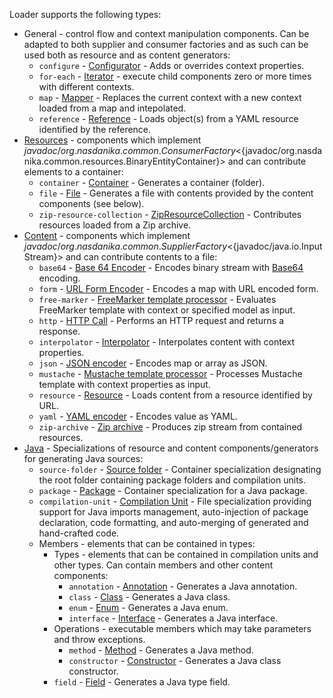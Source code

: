 Loader supports the following types:

* General - control flow and context manipulation components. Can be adapted to both supplier and consumer factories and as such can be used both as resource and as content generators:
    * ``configure`` - [Configurator](configurator.html) - Adds or overrides context properties.
    * ``for-each`` - [Iterator](iterator.html) - execute child components zero or more times with different contexts.
    * ``map`` - [Mapper](mapper.html) - Replaces the current context with a new context loaded from a map and intepolated.
    * ``reference`` - [Reference](reference.html) - Loads object(s) from a YAML resource identified by the reference.
* [Resources](../resources/index.html) - components which implement ${javadoc/org.nasdanika.common.ConsumerFactory}<${javadoc/org.nasdanika.common.resources.BinaryEntityContainer}> and can contribute elements to a container:
    * ``container`` - [Container](../resources/container.html) - Generates a container (folder).
    * ``file`` - [File](../resources/file.html) - Generates a file with contents provided by the content components (see below).
    * ``zip-resource-collection`` - [ZipResourceCollection](../resources/zip-resource-collection.html) - Contributes resources loaded from a Zip archive.
* [Content](../content/index.html) - components which implement ${javadoc/org.nasdanika.common.SupplierFactory}<${javadoc/java.io.InputStream}> and can contribute contents to a file:
    * ``base64`` - [Base 64 Encoder](../content/base64.html) - Encodes binary stream with [Base64](https://en.wikipedia.org/wiki/Base64) encoding.
    * ``form`` - [URL Form Encoder](../content/form.html) - Encodes a map with URL encoded form.
    * ``free-marker`` - [FreeMarker template processor](../content/free-marker.html) - Evaluates FreeMarker template with context or specified model as input.
    * ``http`` - [HTTP Call](../content/http-call.html) - Performs an HTTP request and returns a response.
    * ``interpolator`` - [Interpolator](../content/interpolator.html) - Interpolates content with context properties.
    * ``json`` - [JSON encoder](../content/json.html) - Encodes map or array as JSON.
    * ``mustache`` - [Mustache template processor](../content/mustache.html) - Processes Mustache template with context properties as input.
    * ``resource`` - [Resource](../content/resource.html) - Loads content from a resource identified by URL.
    * ``yaml`` - [YAML encoder](../content/yaml.html) - Encodes value as YAML.
    * ``zip-archive`` - [Zip archive](../content/resource.html) - Produces zip stream from contained resources.
* [Java](../java/index.html) - Specializations of resource and content components/generators for generating Java sources:
    * ``source-folder`` - [Source folder](../java/source-folder.html) - Container specialization designating the root folder containing package folders and compilation units.
    * ``package`` - [Package](../java/package.html) - Container specialization for a Java package.
    * ``compilation-unit`` - [Compilation Unit](../java/compilation-unit.html) - File specialization providing support for Java imports management, auto-injection of package declaration, code formatting, and auto-merging of generated and hand-crafted code.
    * Members - elements that can be contained in types:
        * Types - elements that can be contained in compilation units and other types. Can contain members and other content components: 
            * ``annotation`` - [Annotation](../java/annotation.html) - Generates a Java annotation.
            * ``class`` - [Class](../java/class.html) - Generates a Java class.
            * ``enum`` - [Enum](../java/enum.html) - Generates a Java enum.
            * ``interface`` - [Interface](../java/interface.html) - Generates a Java interface.
        * Operations - executable members which may take parameters and throw exceptions.    
            * ``method`` - [Method](../java/method.html) - Generates a Java method.
            * ``constructor`` - [Constructor](../java/constructor.html) - Generates a Java class constructor.
        * ``field`` - [Field](../java/field.html) - Generates a Java type field.
    